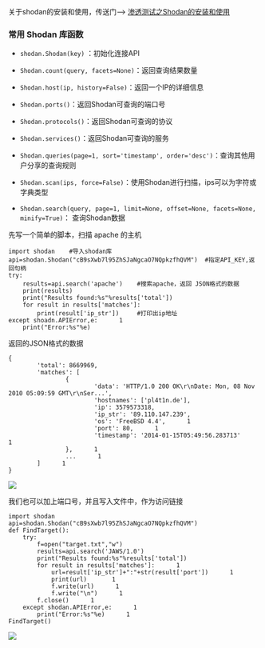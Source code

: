 关于shodan的安装和使用，传送门——> [渗透测试之Shodan的安装和使用](https://blog.csdn.net/qq_36119192/article/details/84031765)

### 常用 Shodan 库函数

*   `shodan.Shodan(key)` ：初始化连接API
*   `Shodan.count(query, facets=None)`：返回查询结果数量
*   `Shodan.host(ip, history=False)`：返回一个IP的详细信息
*   `Shodan.ports()`：返回Shodan可查询的端口号
*   `Shodan.protocols()`：返回Shodan可查询的协议
*   `Shodan.services()`：返回Shodan可查询的服务
*   `Shodan.queries(page=1, sort='timestamp', order='desc')`：查询其他用户分享的查询规则
*   `Shodan.scan(ips, force=False)`：使用Shodan进行扫描，ips可以为字符或字典类型
*   `Shodan.search(query, page=1, limit=None, offset=None, facets=None, minify=True)`： 查询Shodan数据

先写一个简单的脚本，扫描 apache 的主机

```
import shodan    #导入shodan库      
api=shodan.Shodan("cB9sXwb7l95ZhSJaNgcaO7NQpkzfhQVM")  #指定API_KEY,返回句柄      
try:      
    results=api.search('apache')    #搜索apache，返回 JSON格式的数据      
    print(results)      
    print("Results found:%s"%results['total'])      
    for result in results['matches']:      
        print(result['ip_str'])     #打印出ip地址      
except shoadn.APIError,e:      1
    print("Error:%s"%e)
```


返回的JSON格式的数据 

```
{      
        'total': 8669969,      
        'matches': [      
                {      
                        'data': 'HTTP/1.0 200 OK\r\nDate: Mon, 08 Nov 2010 05:09:59 GMT\r\nSer...',      
                        'hostnames': ['pl4t1n.de'],      
                        'ip': 3579573318,      
                        'ip_str': '89.110.147.239',      
                        'os': 'FreeBSD 4.4',      1
                        'port': 80,      1
                        'timestamp': '2014-01-15T05:49:56.283713'      1
                },      1
                ...      1
        ]      1
}
```


![](https://img-blog.csdnimg.cn/20181113202111239.png?x-oss-process=image/watermark,type_ZmFuZ3poZW5naGVpdGk,shadow_10,text_aHR0cHM6Ly9ibG9nLmNzZG4ubmV0L3FxXzM2MTE5MTky,size_16,color_FFFFFF,t_70)

我们也可以加上端口号，并且写入文件中，作为访问链接

```
import shodan       
api=shodan.Shodan("cB9sXwb7l95ZhSJaNgcaO7NQpkzfhQVM")      
def FindTarget():      
    try:      
        f=open("target.txt","w")      
        results=api.search('JAWS/1.0')       
        print("Results found:%s"%results['total'])      
        for result in results['matches']:      1
            url=result['ip_str']+":"+str(result['port'])      1
            print(url)       1
            f.write(url)      1
            f.write("\n")      1
        f.close()      1
    except shodan.APIError,e:      1
        print("Error:%s"%e)      1
FindTarget()
```


![](https://img-blog.csdnimg.cn/20181113205428995.png?x-oss-process=image/watermark,type_ZmFuZ3poZW5naGVpdGk,shadow_10,text_aHR0cHM6Ly9ibG9nLmNzZG4ubmV0L3FxXzM2MTE5MTky,size_16,color_FFFFFF,t_70)